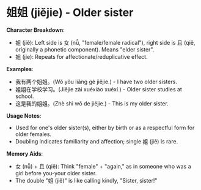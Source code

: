 # **姐姐 (jiějie) - Older sister**

**Character Breakdown**:  
- 姐 (jiě): Left side is 女 (nǚ, "female/female radical"), right side is 且 (qiě, originally a phonetic component). Means "elder sister".  
- 姐 (jie): Repeats for affectionate/reduplicative effect.

**Examples**:  
- 我有两个姐姐。(Wǒ yǒu liǎng gè jiějie.) - I have two older sisters.  
- 姐姐在学校学习。(Jiějie zài xuéxiào xuéxí.) - Older sister studies at school.  
- 这是我的姐姐。(Zhè shì wǒ de jiějie.) - This is my older sister.

**Usage Notes**:  
- Used for one's older sister(s), either by birth or as a respectful form for older females.  
- Doubling indicates familiarity and affection; single 姐 (jiě) is rare.

**Memory Aids**:  
- 女 (nǚ) + 且 (qiě): Think "female" + "again," as in someone who was a girl before you-your older sister.  
- The double "姐 (jiě)" is like calling kindly, "Sister, sister!"
